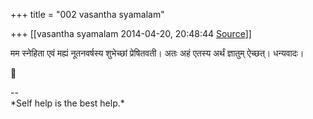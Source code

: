 +++
title = "002 vasantha syamalam"

+++
[[vasantha syamalam	2014-04-20, 20:48:44 [Source](https://groups.google.com/g/samskrita/c/zlWgKr5NEyg)]]



मम स्नेहिता एवं मह्यं नूतनवर्षस्य शुभेच्छां प्रेषितवती। अतः अहं एतस्य अर्थं ज्ञातुम् ऐच्छत्। धन्यवादः।



--  
\*Self help is the best help.\*  

